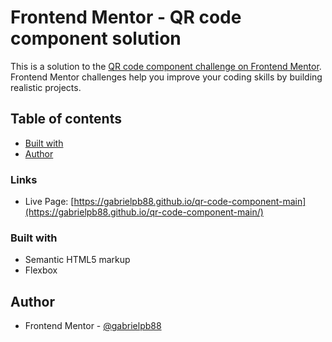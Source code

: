 # Frontend Mentor - QR code component solution

This is a solution to the [QR code component challenge on Frontend Mentor](https://www.frontendmentor.io/challenges/qr-code-component-iux_sIO_H). Frontend Mentor challenges help you improve your coding skills by building realistic projects. 

## Table of contents

- [Built with](#built-with)
- [Author](#author)

### Links

- Live Page: [https://gabrielpb88.github.io/qr-code-component-main](https://gabrielpb88.github.io/qr-code-component-main/)

### Built with

- Semantic HTML5 markup
- Flexbox

## Author

- Frontend Mentor - [@gabrielpb88](https://www.frontendmentor.io/profile/gabrielpb88)